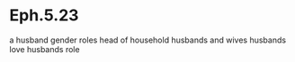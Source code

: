 # Eph.5.23

a husband
gender roles
head of household
husbands and wives
husbands love
husbands role
